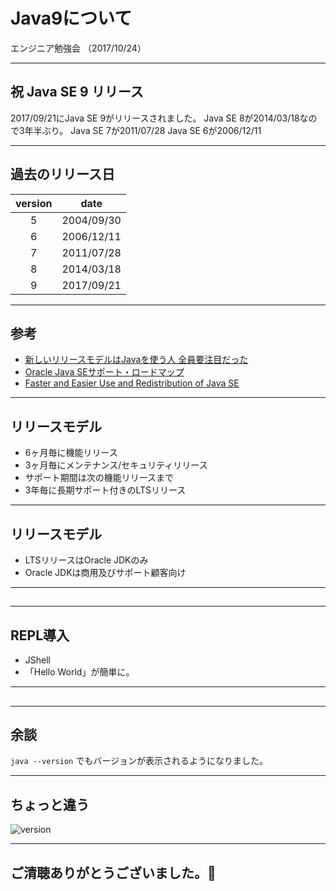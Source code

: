 # Java9について
エンジニア勉強会 （2017/10/24）

---

## 祝 Java SE 9 リリース
2017/09/21にJava SE 9がリリースされました。
Java SE 8が2014/03/18なので3年半ぶり。
Java SE 7が2011/07/28
Java SE 6が2006/12/11

---

## 過去のリリース日

| version |    date    |
|:-------:|:----------:|
|    5    | 2004/09/30 |
|    6    | 2006/12/11 |
|    7    | 2011/07/28 |
|    8    | 2014/03/18 |
|    9    | 2017/09/21 |

---

## 参考
- [新しいリリースモデルはJavaを使う人 全員要注目だった](http://d.hatena.ne.jp/nowokay/20171007#1507284356)
- [Oracle Java SEサポート・ロードマップ](http://www.oracle.com/technetwork/jp/java/eol-135779-ja.html)
- [Faster and Easier Use and Redistribution of Java SE](https://orablogs-jp.blogspot.jp/2017/09/faster-and-easier-use-and.html)

---

## リリースモデル
- 6ヶ月毎に機能リリース
- 3ヶ月毎にメンテナンス/セキュリティリリース
- サポート期間は次の機能リリースまで
- 3年毎に長期サポート付きのLTSリリース

---

## リリースモデル
- LTSリリースはOracle JDKのみ
- Oracle JDKは商用及びサポート顧客向け

---

##

---

## REPL導入
- JShell
- 「Hello World」が簡単に。

---

##

---

## 余談
```java --version``` でもバージョンが表示されるようになりました。

---

## ちょっと違う

![version](./version.png)

---

## ご清聴ありがとうございました。🙇
